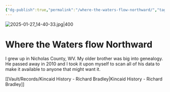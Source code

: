 ```yaml
---
{"dg-publish":true,"permalink":"/where-the-waters-flow-northward/","tags":["gardenEntry"]}
---
```


![2025-01-27_14-40-33.jpg|400](/img/user/2025-01-27_14-40-33.jpg)
# Where the Waters flow Northward

I grew up in Nicholas County, WV. My older brother was big into genealogy. He passed away in 2010 and I took it upon myself to scan all of his data to make it available to anyone that might want it.


[[Vault/Records/Kincaid History - Richard Bradley\|Kincaid History - Richard Bradley]]


